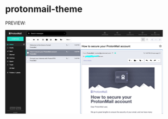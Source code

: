 # protonmail-theme

PREVIEW:

![Image of Yaktocat](https://github.com/mr-vietnamese/protonmail-theme/blob/master/screenshot.jpg)
